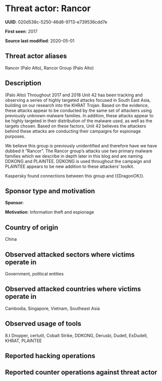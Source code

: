 # Threat actor: Rancor

**UUID**: 020d538c-5250-46d8-9713-e739536cdd7e

**First seen**: 2017

**Source last modified**: 2020-05-01

## Threat actor aliases

Rancor (Palo Alto), Rancor Group (Palo Alto)

## Description

(Palo Alto) Throughout 2017 and 2018 Unit 42 has been tracking and observing a series of highly targeted attacks focused in South East Asia, building on our research into the KHRAT Trojan. Based on the evidence, these attacks appear to be conducted by the same set of attackers using previously unknown malware families. In addition, these attacks appear to be highly targeted in their distribution of the malware used, as well as the targets chosen. Based on these factors, Unit 42 believes the attackers behind these attacks are conducting their campaigns for espionage purposes.

We believe this group is previously unidentified and therefore have we have dubbed it “Rancor”. The Rancor group’s attacks use two primary malware families which we describe in depth later in this blog and are naming DDKONG and PLAINTEE. DDKONG is used throughout the campaign and PLAINTEE appears to be new addition to these attackers’ toolkit.

Kaspersky found connections between this group and {{DragonOK}}.

## Sponsor type and motivation

**Sponsor**: 

**Motivation**: Information theft and espionage


## Country of origin

China

## Observed attacked sectors where victims operate in

Government, political entities

## Observed attacked countries where victims operate in

Cambodia, Singapore, Vietnam, Southeast Asia

## Observed usage of tools

8.t Dropper, certutil, Cobalt Strike, DDKONG, Derusbi, Dudell, ExDudell, KHRAT, PLAINTEE

## Reported hacking operations



## Reported counter operations against threat actor





